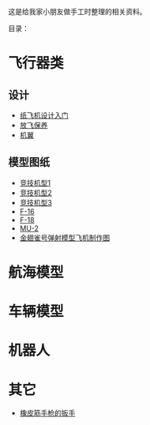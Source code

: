 
这是给我家小朋友做手工时整理的相关资料。

目录：

# 飞行器类

## 设计
* [纸飞机设计入门](aircraft/纸飞机设计入门/纸飞机设计入门.md)
* [放飞保养](aircraft/纸飞机设计入门/放飞保养.md)
* [机翼](aircraft/机翼/机翼.md)


## 模型图纸
* [竞技机型1](aircraft/模型/竞技机型1/竞技机型1.md)
* [竞技机型2](aircraft/模型/竞技机型2/竞技机型2.md)
* [竞技机型3](aircraft/模型/竞技机型3/竞技机型3.md)
* [F-16](aircraft/模型/F16/F16.md)
* [F-18](aircraft/模型/F18/F18.md)
* [MU-2](aircraft/模型/MU2/MU2.md)
* [金翅雀号弹射模型飞机制作图](aircraft/模型/20.jpg)


# 航海模型


# 车辆模型



# 机器人


# 其它

* [橡皮筋手枪的扳手](橡皮筋/开关/橡皮筋手枪的扳手.md)